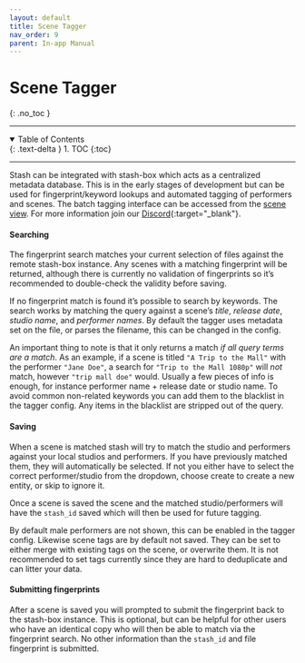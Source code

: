 ```yaml
---
layout: default
title: Scene Tagger
nav_order: 9
parent: In-app Manual
---
```


# **Scene Tagger**
{: .no_toc }

---

<details open markdown="block">
  <summary>
    Table of Contents
  </summary>
  {: .text-delta }
1. TOC
{:toc}
</details>

---

Stash can be integrated with stash-box which acts as a centralized metadata database. This is in the early stages of development but can be used for fingerprint/keyword lookups and automated tagging of performers and scenes. The batch tagging interface can be accessed from the [scene view](http://localhost:9999/scenes?disp=3). For more information join our [Discord](https://discord.gg/2TsNFKt){:target="_blank"}.

#### Searching 

The fingerprint search matches your current selection of files against the remote stash-box instance. Any scenes with a matching fingerprint will be returned, although there is currently no validation of fingerprints so it&rsquo;s recommended to double-check the validity before saving.

If no fingerprint match is found it&rsquo;s possible to search by keywords. The search works by matching the query against a scene&rsquo;s _title_, _release date_, _studio name_, and _performer names_. By default the tagger uses metadata set on the file, or parses the filename, this can be changed in the config.

An important thing to note is that it only returns a match *if all query terms are a match*. As an example, if a scene is titled `"A Trip to the Mall"` with the performer `"Jane Doe"`, a search for `"Trip to the Mall 1080p"` will *not* match, however `"trip mall doe"` would. Usually a few pieces of info is enough, for instance performer name + release date or studio name. To avoid common non-related keywords you can add them to the blacklist in the tagger config. Any items in the blacklist are stripped out of the query.

#### Saving
When a scene is matched stash will try to match the studio and performers against your local studios and performers. If you have previously matched them, they will automatically be selected. If not you either have to select the correct performer/studio from the dropdown, choose create to create a new entity, or skip to ignore it.

Once a scene is saved the scene and the matched studio/performers will have the `stash_id` saved which will then be used for future tagging.

By default male performers are not shown, this can be enabled in the tagger config. Likewise scene tags are by default not saved. They can be set to either merge with existing tags on the scene, or overwrite them. It is not recommended to set tags currently since they are hard to deduplicate and can litter your data.

#### Submitting fingerprints
After a scene is saved you will prompted to submit the fingerprint back to the stash-box instance. This is optional, but can be helpful for other users who have an identical copy who will then be able to match via the fingerprint search. No other information than the `stash_id` and file fingerprint is submitted.
